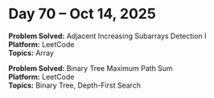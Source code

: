 # Day 70 – Oct 14, 2025

**Problem Solved:** Adjacent Increasing Subarrays Detection I              
**Platform:** LeetCode                       
**Topics:** Array

**Problem Solved:** Binary Tree Maximum Path Sum                            
**Platform:** LeetCode                       
**Topics:** Binary Tree, Depth-First Search